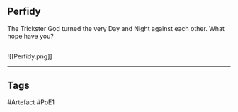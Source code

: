 ## Perfidy
The Trickster God turned the very Day and Night against each other.
What hope have you?
##
![[Perfidy.png]]

---
## Tags
#Artefact
#PoE1